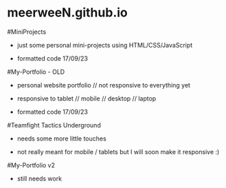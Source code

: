 # meerweeN.github.io

#MiniProjects

- just some personal mini-projects using HTML/CSS/JavaScript 

- formatted code 17/09/23


#My-Portfolio - OLD

- personal website portfolio // not responsive to everything yet 

- responsive to tablet // mobile // desktop // laptop 

- formatted code 17/09/23

#Teamfight Tactics Underground 

- needs some more little touches

- not really meant for mobile / tablets but I will soon make it responsive :)

#My-Portfolio v2 

- still needs work 
